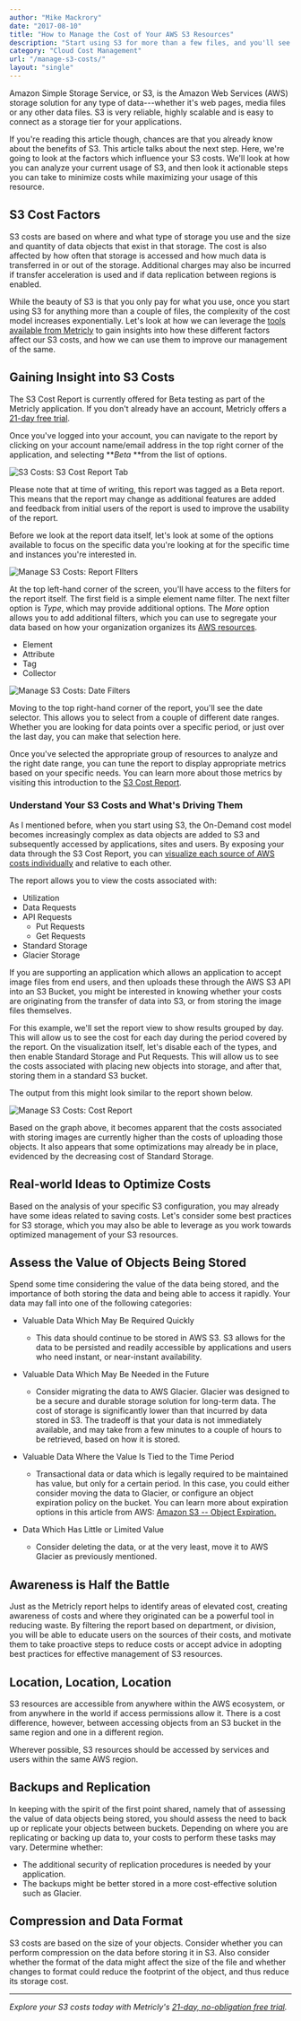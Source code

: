 ```yaml
---
author: "Mike Mackrory"
date: "2017-08-10"
title: "How to Manage the Cost of Your AWS S3 Resources"
description: "Start using S3 for more than a few files, and you'll see the complexity of the cost model increases dramatically. Take control of your S3 costs!"
category: "Cloud Cost Management"
url: "/manage-s3-costs/"
layout: "single"
---
```

Amazon Simple Storage Service, or S3, is the Amazon Web Services (AWS) storage solution for any type of data---whether it's web pages, media files or any other data files. S3 is very reliable, highly scalable and is easy to connect as a storage tier for your applications.

If you're reading this article though, chances are that you already know about the benefits of S3. This article talks about the next step. Here, we're going to look at the factors which influence your S3 costs. We'll look at how you can analyze your current usage of S3, and then look it actionable steps you can take to minimize costs while maximizing your usage of this resource.

S3 Cost Factors
---------------

S3 costs are based on where and what type of storage you use and the size and quantity of data objects that exist in that storage. The cost is also affected by how often that storage is accessed and how much data is transferred in or out of the storage. Additional charges may also be incurred if transfer acceleration is used and if data replication between regions is enabled.

While the beauty of S3 is that you only pay for what you use, once you start using S3 for anything more than a couple of files, the complexity of the cost model increases exponentially. Let's look at how we can leverage the [tools available from Metricly](https://metricly.com/product) to gain insights into how these different factors affect our S3 costs, and how we can use them to improve our management of the same.

Gaining Insight into S3 Costs
-----------------------------

The S3 Cost Report is currently offered for Beta testing as part of the Metricly application. If you don't already have an account, Metricly offers a [21-day free trial](http://app.netuitive.com/signup).

Once you've logged into your account, you can navigate to the report by clicking on your account name/email address in the top right corner of the application, and selecting ***Beta* **from the list of options.

![S3 Costs: S3 Cost Report Tab](https://s3-us-west-2.amazonaws.com/com-netuitive-app-usw2-public/wp-content/uploads/2017/08/Pasted-image-at-2017_08_15-03_40-PM-1.png)

Please note that at time of writing, this report was tagged as a Beta report. This means that the report may change as additional features are added and feedback from initial users of the report is used to improve the usability of the report.

Before we look at the report data itself, let's look at some of the options available to focus on the specific data you're looking at for the specific time and instances you're interested in.

![Manage S3 Costs: Report FIlters](https://s3-us-west-2.amazonaws.com/com-netuitive-app-usw2-public/wp-content/uploads/2017/08/S3-Filtering.png)

At the top left-hand corner of the screen, you'll have access to the filters for the report itself. The first field is a simple element name filter. The next filter option is *Type*, which may provide additional options. The *More* option allows you to add additional filters, which you can use to segregate your data based on how your organization organizes its [AWS resources](/aws-monitoring-best-practices/).

-   Element
-   Attribute
-   Tag
-   Collector

![Manage S3 Costs: Date Filters](https://s3-us-west-2.amazonaws.com/com-netuitive-app-usw2-public/wp-content/uploads/2017/08/S3-Date-Selection.png)

Moving to the top right-hand corner of the report, you'll see the date selector. This allows you to select from a couple of different date ranges. Whether you are looking for data points over a specific period, or just over the last day, you can make that selection here.

Once you've selected the appropriate group of resources to analyze and the right date range, you can tune the report to display appropriate metrics based on your specific needs. You can learn more about those metrics by visiting this introduction to the [S3 Cost Report](/s3-cost-report).

### Understand Your S3 Costs and What's Driving Them

As I mentioned before, when you start using S3, the On-Demand cost model becomes increasingly complex as data objects are added to S3 and subsequently accessed by applications, sites and users. By exposing your data through the S3 Cost Report, you can [visualize each source of AWS costs individually](/demystify-your-ec2-cost-analysis) and relative to each other.

The report allows you to view the costs associated with:

-   Utilization
-   Data Requests
-   API Requests
    -   Put Requests
    -   Get Requests
-   Standard Storage
-   Glacier Storage

If you are supporting an application which allows an application to accept image files from end users, and then uploads these through the AWS S3 API into an S3 Bucket, you might be interested in knowing whether your costs are originating from the transfer of data into S3, or from storing the image files themselves.

For this example, we'll set the report view to show results grouped by day. This will allow us to see the cost for each day during the period covered by the report. On the visualization itself, let's disable each of the types, and then enable Standard Storage and Put Requests. This will allow us to see the costs associated with placing new objects into storage, and after that, storing them in a standard S3 bucket.

The output from this might look similar to the report shown below.

![Manage S3 Costs: Cost Report](https://s3-us-west-2.amazonaws.com/com-netuitive-app-usw2-public/wp-content/uploads/2017/08/Example-Cost-Report-1024x412.png)

Based on the graph above, it becomes apparent that the costs associated with storing images are currently higher than the costs of uploading those objects. It also appears that some optimizations may already be in place, evidenced by the decreasing cost of Standard Storage.

Real-world Ideas to Optimize Costs
----------------------------------

Based on the analysis of your specific S3 configuration, you may already have some ideas related to saving costs. Let's consider some best practices for S3 storage, which you may also be able to leverage as you work towards optimized management of your S3 resources.

Assess the Value of Objects Being Stored
----------------------------------------

Spend some time considering the value of the data being stored, and the importance of both storing the data and being able to access it rapidly. Your data may fall into one of the following categories:

-   Valuable Data Which May Be Required Quickly
    -   This data should continue to be stored in AWS S3. S3 allows for the data to be persisted and readily accessible by applications and users who need instant, or near-instant availability.

-   Valuable Data Which May Be Needed in the Future
    -   Consider migrating the data to AWS Glacier. Glacier was designed to be a secure and durable storage solution for long-term data. The cost of storage is significantly lower than that incurred by data stored in S3. The tradeoff is that your data is not immediately available, and may take from a few minutes to a couple of hours to be retrieved, based on how it is stored.

-   Valuable Data Where the Value Is Tied to the Time Period
    -   Transactional data or data which is legally required to be maintained has value, but only for a certain period. In this case, you could either consider moving the data to Glacier, or configure an object expiration policy on the bucket. You can learn more about expiration options in this article from AWS: [Amazon S3 -- Object Expiration.](https://aws.amazon.com/blogs/aws/amazon-s3-object-expiration/)

-   Data Which Has Little or Limited Value
    -   Consider deleting the data, or at the very least, move it to AWS Glacier as previously mentioned.

Awareness is Half the Battle
----------------------------

Just as the Metricly report helps to identify areas of elevated cost, creating awareness of costs and where they originated can be a powerful tool in reducing waste. By filtering the report based on department, or division, you will be able to educate users on the sources of their costs, and motivate them to take proactive steps to reduce costs or accept advice in adopting best practices for effective management of S3 resources.

Location, Location, Location
----------------------------

S3 resources are accessible from anywhere within the AWS ecosystem, or from anywhere in the world if access permissions allow it. There is a cost difference, however, between accessing objects from an S3 bucket in the same region and one in a different region.

Wherever possible, S3 resources should be accessed by services and users within the same AWS region.

Backups and Replication
-----------------------

In keeping with the spirit of the first point shared, namely that of assessing the value of data objects being stored, you should assess the need to back up or replicate your objects between buckets. Depending on where you are replicating or backing up data to, your costs to perform these tasks may vary. Determine whether:

-   The additional security of replication procedures is needed by your application.
-   The backups might be better stored in a more cost-effective solution such as Glacier.

Compression and Data Format
---------------------------

S3 costs are based on the size of your objects. Consider whether you can perform compression on the data before storing it in S3. Also consider whether the format of the data might affect the size of the file and whether changes to format could reduce the footprint of the object, and thus reduce its storage cost.

* * * * *

*Explore your S3 costs today with Metricly's [21-day, no-obligation free trial](http://app.netuitive.com/signup).*
